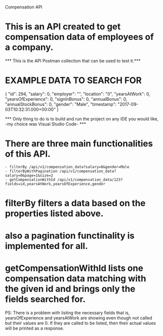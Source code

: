 Compensation API

# This is an API created to get compensation data of employees of a company.

*** This is the API Postman collection that can be used to test it.***

# EXAMPLE DATA TO SEARCH FOR
 {
    "id": 294,
    "salary": 0,
    "employer": "",
    "location": "0",
    "yearsAtWork": 0,
    "yearsOfExperience": 0,
    "signInBonus": 0,
    "annualBonus": 0,
    "annualStockBonus": 0,
    "gender": "Male",
    "timestamp": "2017-09-03T10:32:31.000+00:00"
}

*** Only thing to do is to build and run the project on any IDE you would like, -my choice was Visual Studio Code- ***

# There are three main functionalities of this API.
    - filterBy /api/v1/compensation_data?salary=0&gender=Male
    - filterByWithPagination /api/v1/compensation_data?salary=0&page=1&size=2
    - getCompensationWithId /api/v1/compensation_data/123?fields=id,yearsAtWork,yearsOfExperience,gender


# filterBy filters a data based on the properties listed above.
# also a pagination functinality is implemented for all.
# getCompensationWithId lists one compensation data matching with the given id and brings only the fields searched for.


PS: There is a problem with listing the necessary fields that is, yearsOfExperience and yearsAtWork are showing even though not called but their values are 0. If they are called to be listed, then their actual values will be printed as a response.

